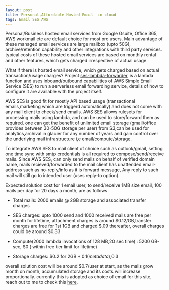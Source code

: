 ```yaml
---
layout: post
title: Personal,Affordable Hosted Email  in cloud
tags: Email SES AWS 
---
```


Personal/Business hosted email services from  Google Gsuite, Office 365, AWS workmail etc are default choice for most pro users. Main advantage of these managed email services are large mailbox (upto 50G), archive/retention capability and other integrations with third party services. typical costs of these hosted email services are based on monthly rental and other features, which gets charged irrespective of actual usage.

What if there is  hosted email service, wnich gets charged based on actual transaction/usage charges? Project [ses-lambda-forwarder](https://github.com/arithmetric/aws-lambda-ses-forwarder), is a lambda function and uses inbound/outbound capabilities of AWS Simple Email Service (SES) to run a serverless email forwarding service, details of how to configure it are available with the project itself. 

AWS SES is good fit for mostly API based usage (transactional emails,marketing which are triggerd automatically)  and does not come with any mail client to check/send emails. AWS SES allows rulesets for processing mails using lambda, and can be used to store/forward them as required. one can get the benefit of unlimited email storage (gmail/office provides between 30-50G storage per user) from S3,can be used for analytics,archival in glacier for any number of years and gain control over the underlying mail infrastructure i,e email/compute/storage.

To integrate AWS SES to mail client of choice such as outlook/gmail, setting one time sync with smtp credentials is all required to compose/send/receive mails. Since AWS SES, can only send mails on behalf of  verified domain name, mails recieved/forwarded to the mail client has unattended email-address such as no-reply/info as it is forward message, Any reply to such mail will still go to intended user (uses reply-to option).

Expected solution cost for 1 email user, to send/receive  1MB size email, 100 mails per day for 20 days a month, are as follows 
- Total mails: 2000 emails @ 2GB storage and associated transfer charges

- SES charges: upto 1000 send and 1000 received mails are free per month for lifetime, attachment charges is around $0.12/GB,transfer charges are free for 1st 1GB and charged $.09 thereafter, overall charges could be around $0.33
- Compute(2000 lambda invocations of 128 MB,20 sec time) : 5200 GB-sec, $0 ( within free tier limit for lifetime)
- Storage charges: $0.2 for 2GB + $0.1(metadata) ,$0.3

overall solution cost will be around $0.7/user at start, as the mails grow month on month, accumulated storage and its costs will increase proportionally. currently this is adopted as choice of email for this site, reach out to me to check this [here](mailto:ndn@nageshdn.com). 
